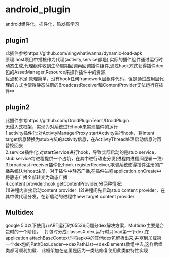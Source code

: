 # android_plugin
android组件化，插件化，热发布学习

## plugin1
此插件参考https://github.com/singwhatiwanna/dynamic-load-apk  
原理:host项目中插桩作为代理(activity,service都是),实际的插件组件通过运行时动态生成,代理组件收到生命周期回调再回调插件组件,通过hack方式获得插件dex包的AssetManager,Resource来操作插件中的资源  
优点和不足:原理简单，没有hook任何framework层组件代码，但是通过应用层代理的方式也使得静态注册的BroadcastReceiver和ContentProvider无法运行在插件中

## plugin2  
此插件参考https://github.com/DroidPluginTeam/DroidPlugin  
无侵入式框架，实现为对系统进行hook来实现插件的运行  
1.activity插件化:对ActivtyManagerProxy startActivity进行hook，将intent target信息替换为stub占坑的activity信息，在ActiivtyThread处理启动信息时再替换回来   
2.service插件化:对startService进行hook，导致实际启动的是stub service，stub service每进程提供一个占坑，在其中进行动态分发(进程内进程间逻辑一致)  
3.broadcast receiver插件化:hook registerReceiver,欺骗系统使得插件注册的广播系统认为host注册，对于插件中静态广播,在插件进程application onCreate中将静态广播全部转变为动态广播  
4.content provider:hook getContentProvider,分两种情况:  
  (1)进程内直接启动content provider
  (2)进程间先启动stub content provider，在其中做代理分发，在新启动的进程中new target content provider

## Multidex  
google 5.0以下使用非ART运行时65536问题分dex解决方案，Multidex主要是合包时的一个阶段。  
打包时分成classesX.dex,运行时只load第一个dex,在application attachBaseContext时将apk中的其他dex包解析出来,并塞到加载第一个dex包的PathDexLoader-->dexPathList-->dexElements数组中去,这样后续类都可顺利加载.  
此框架加在这里是因为一类热修复使用此类似特性实现
